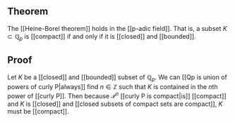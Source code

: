 ## Theorem
The [[Heine-Borel theorem]] holds in the [[p-adic field]]. That is, a subset $K\subset\mathbb Q_p$ is [[compact]] if and only if it is [[closed]] and [[bounded]].

## Proof
Let $K$ be a [[closed]] and [[bounded]] subset of $\mathbb Q_p$. We can [[Qp is union of powers of curly P|always]] find $n\in\mathbb Z$ such that $K$ is contained in the $n$th power of [[curly P]]. Then because $\mathcal P^n$ [[curly P is compact|is]] [[compact]] and $K$ is [[closed]] and [[closed subsets of compact sets are compact]], $K$ must be [[compact]].